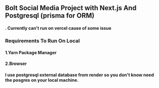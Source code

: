 ## Bolt Social Media Project with Next.js And Postgresql (prisma for ORM)

#### . Currently can't run on vercel cause of some issue

### Requirements To Run On Local
#### 1.Yarn Package Manager
#### 2.Browser
#### I use postgresql external database from render so you don't know need the posgres on your local machine.
